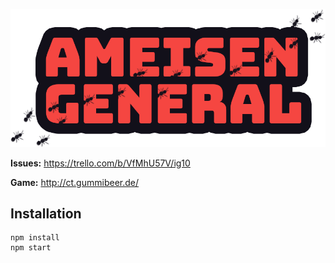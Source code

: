 ![Ameisen general](https://raw.githubusercontent.com/Gummibeer/igjam10/master/img/logo.png)

**Issues:** https://trello.com/b/VfMhU57V/ig10

**Game:** http://ct.gummibeer.de/

## Installation

```
npm install
npm start
```
